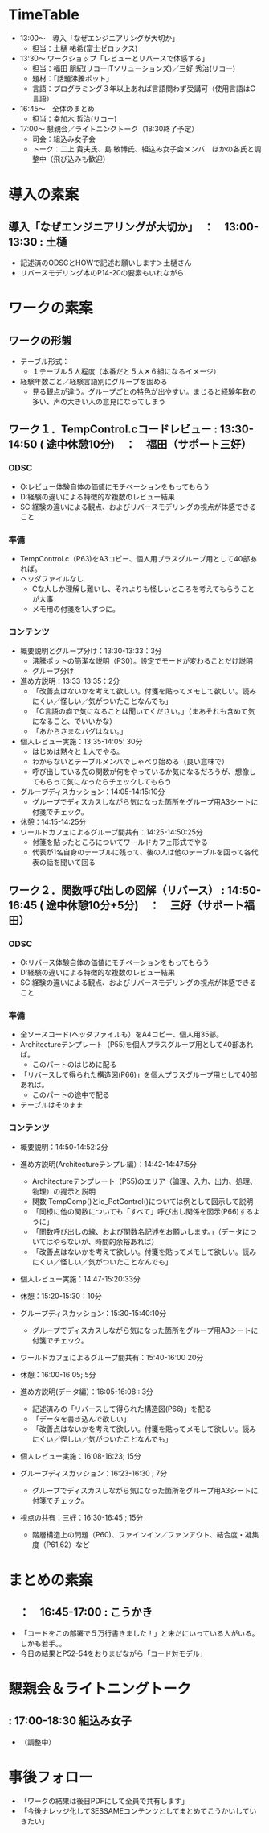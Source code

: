 # TimeTable
* 13:00～　導入「なぜエンジニアリングが大切か」
  * 担当：土樋 祐希(富士ゼロックス)
* 13:30～   ワークショップ「レビューとリバースで体感する」　
  * 担当：福田 朋紀(リコーITソリューションズ)／三好 秀治(リコー)
  * 題材：「話題沸騰ポット」
  * 言語：プログラミング３年以上あれば言語問わず受講可（使用言語はC言語）
* 16:45～　全体のまとめ
  * 担当：幸加木 哲治(リコー)
* 17:00～   懇親会／ライトニングトーク（18:30終了予定）
  * 司会：組込み女子会
  * トーク：二上 貴夫氏、島 敏博氏、組込み女子会メンバ　ほかの各氏と調整中（飛び込みも歓迎）

# 導入の素案
## 導入「なぜエンジニアリングが大切か」　：　13:00-13:30 : 土樋
* 記述済のODSCとHOWで記述お願いします＞土樋さん
* リバースモデリング本のP14-20の要素もいれながら

# ワークの素案
## ワークの形態
* テーブル形式：
  * １テーブル５人程度（本番だと５人✕６組になるイメージ）
* 経験年数ごと／経験言語別にグループを固める
  * 見る観点が違う。グループごとの特色が出やすい。まじると経験年数の多い、声の大きい人の意見になってしまう

## ワーク１．TempControl.cコードレビュー : 13:30-14:50 ( 途中休憩10分)　：　福田（サポート三好）
### ODSC
* O:レビュー体験自体の価値にモチベーションをもってもらう
* D:経験の違いによる特徴的な複数のレビュー結果
* SC:経験の違いによる観点、およびリバースモデリングの視点が体感できること

### 準備
* TempControl.c（P63)をA3コピー、個人用プラスグループ用として40部あれば。
* ヘッダファイルなし
  * Cな人しか理解し難いし、それよりも怪しいところを考えてもらうことが大事
  * メモ用の付箋を1人ずつに。

### コンテンツ
* 概要説明とグループ分け：13:30-13:33：3分
  * 沸騰ポットの簡潔な説明（P30）。設定でモードが変わることだけ説明
  * グループ分け
* 進め方説明：13:33-13:35：2分
  * 「改善点はないかを考えて欲しい。付箋を貼ってメモして欲しい。読みにくい／怪しい／気がついたことなんでも」
  * 「C言語の癖で気になることは聞いてください。」（まあそれも含めて気になること、でいいかな）
  * 「あからさまなバグはない。」
* 個人レビュー実施：13:35-14:05: 30分
  * はじめは黙々と１人でやる。
  * わからないとテーブルメンバでしゃべり始める（良い意味で）
  * 呼び出している先の関数が何をやっているか気になるだろうが、想像してもらって気になったらチェックしてもらう
* グループディスカッション：14:05-14:15:10分
  * グループでディスカスしながら気になった箇所をグループ用A3シートに付箋でチェック。
* 休憩：14:15-14:25分
* ワールドカフェによるグループ間共有：14:25-14:50:25分
  * 付箋を貼ったところについてワールドカフェ形式でやる
  * 代表が1名自身のテーブルに残って、後の人は他のテーブルを回って各代表の話を聞いて回る


## ワーク２．関数呼び出しの図解（リバース） : 14:50-16:45 ( 途中休憩10分+5分)　：　三好（サポート福田）
### ODSC
* O:リバース体験自体の価値にモチベーションをもってもらう
* D:経験の違いによる特徴的な複数のレビュー結果
* SC:経験の違いによる観点、およびリバースモデリングの視点が体感できること


### 準備
* 全ソースコード(ヘッダファイルも）をA4コピー、個人用35部。
* Architectureテンプレート（P55)を個人プラスグループ用として40部あれば。
  * このパートのはじめに配る
* 「リバースして得られた構造図(P66)」を個人プラスグループ用として40部あれば。
  * このパートの途中で配る
* テーブルはそのまま

### コンテンツ
* 概要説明：14:50-14:52:2分
* 進め方説明(Architectureテンプレ編）：14:42-14:47:5分
  * Architectureテンプレート（P55)のエリア（論理、入力、出力、処理、物理）の提示と説明
  * 関数 TempComp()とio_PotControl()については例として図示して説明
  * 「同様に他の関数についても「すべて」呼び出し関係を図示(P66)するように」
  * 「関数呼び出しの線、および関数名記述をお願いします。」（データについてはやらないが、時間的余裕あれば）
  * 「改善点はないかを考えて欲しい。付箋を貼ってメモして欲しい。読みにくい／怪しい／気がついたことなんでも」
* 個人レビュー実施：14:47-15:20:33分

* 休憩：15:20-15:30：10分

* グループディスカッション：15:30-15:40:10分
  * グループでディスカスしながら気になった箇所をグループ用A3シートに付箋でチェック。
* ワールドカフェによるグループ間共有：15:40-16:00 20分

* 休憩：16:00-16:05; 5分

* 進め方説明(データ編）：16:05-16:08 : 3分
  * 記述済みの「リバースして得られた構造図(P66)」を配る
  * 「データを書き込んで欲しい」
  * 「改善点はないかを考えて欲しい。付箋を貼ってメモして欲しい。読みにくい／怪しい／気がついたことなんでも」
* 個人レビュー実施：16:08-16:23; 15分
* グループディスカッション：16:23-16:30 ; 7分
  * グループでディスカスしながら気になった箇所をグループ用A3シートに付箋でチェック。
* 視点の共有：三好：16:30-16:45 ; 15分
  * 階層構造上の問題（P60)、ファインイン／ファンアウト、結合度・凝集度（P61,62）など

# まとめの素案
## 　：　16:45-17:00 : こうかき
* 「コードをこの部署で５万行書きました！」と未だにいっている人がいる。しかも若手。。
* 今日の結果とP52-54をおりまぜながら「コード対モデル」

# 懇親会＆ライトニングトーク
## : 17:00-18:30  組込み女子
* （調整中）　

# 事後フォロー
* 「ワークの結果は後日PDFにして全員で共有します」
* 「今後ナレッジ化してSESSAMEコンテンツとしてまとめてこうかいしていきたい」


